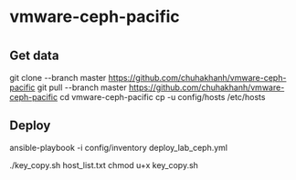 # vmware-ceph-pacific

# 
## Get data
git clone --branch master https://github.com/chuhakhanh/vmware-ceph-pacific 
git pull --branch master https://github.com/chuhakhanh/vmware-ceph-pacific
cd vmware-ceph-pacific
cp -u config/hosts /etc/hosts

## Deploy 
ansible-playbook -i config/inventory deploy_lab_ceph.yml 

./key_copy.sh host_list.txt
chmod u+x key_copy.sh